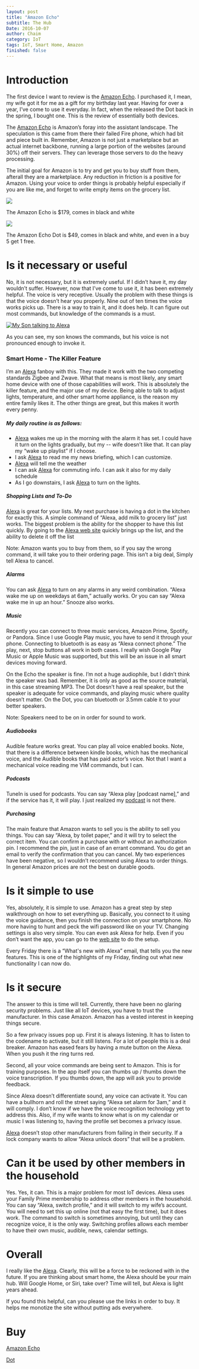 ```yaml
---
layout: post
title: "Amazon Echo"
subtitle: The Hub
Date: 2016-10-07
author: Chaim
category: IoT
tags: IoT, Smart Home, Amazon
finished: false
---
```

# Introduction
The first device I want to review is the [Amazon Echo]. I purchased it, I mean, my wife got it for me as a gift for my birthday last year. Having for over a year, I’ve come to use it everyday. In fact, when the released the Dot back in the spring, I bought one. This is the review of essentially both devices.

The [Amazon Echo] is Amazon’s foray into the assistant landscape. The speculation is this came from there their failed Fire phone, which had bit and piece built in.  Remember, Amazon is not just a marketplace but an actual internet backbone, running a large portion of the websites (around 30%) off their servers. They can leverage those servers to do the heavy processing.

The initial goal for Amazon is to try and get you to buy stuff from them, afterall they are a marketplace. Any reduction in friction is a positive for Amazon. Using your voice to order things is probably helpful especially if you are like me, and forget to write empty items on the grocery list.


<a href="https://www.amazon.com/gp/offer-listing/B00X4WHP5E/ref=as_li_tl?ie=UTF8&camp=1789&creative=9325&creativeASIN=B00X4WHP5E&linkCode=am2&tag=chaimtime-20&linkId=eb320b72a697f6bafa749738ce2baa5c"><img border="0" src="//ws-na.amazon-adsystem.com/widgets/q?_encoding=UTF8&MarketPlace=US&ASIN=B00X4WHP5E&ServiceVersion=20070822&ID=AsinImage&WS=1&Format=_SL160_&tag=chaimtime-20" ></a><img src="//ir-na.amazon-adsystem.com/e/ir?t=chaimtime-20&l=am2&o=1&a=B00X4WHP5E" width="1" height="1" border="0" alt="" style="border:none !important; margin:0px !important;" />

The Amazon Echo is $179, comes in black and white

<a href="https://www.amazon.com/gp/offer-listing/B01DFKC2SO/ref=as_li_tl?ie=UTF8&camp=1789&creative=9325&creativeASIN=B01DFKC2SO&linkCode=am2&tag=chaimtime-20&linkId=41d25af2c42b693763a851ef35e616ea"><img border="0" src="//ws-na.amazon-adsystem.com/widgets/q?_encoding=UTF8&MarketPlace=US&ASIN=B01DFKC2SO&ServiceVersion=20070822&ID=AsinImage&WS=1&Format=_SL160_&tag=chaimtime-20" ></a><img src="//ir-na.amazon-adsystem.com/e/ir?t=chaimtime-20&l=am2&o=1&a=B01DFKC2SO" width="1" height="1" border="0" alt="" style="border:none !important; margin:0px !important;" />

The Amazon Echo Dot is $49, comes in black and white, and even in a buy 5 get 1 free.


# Is it necessary or useful
No, it is not necessary, but it is extremely useful. If I didn’t have it, my day wouldn’t suffer. However, now that I’ve come to use it, it has been extremely helpful. The voice is very receptive. Usually the problem with these things is that the voice doesn’t hear you properly. Nine out of ten times the voice works picks up. There is a way to train it, and it does help. It can figure out most commands, but knowledge of the commands is a must.

[![My Son talking to Alexa](http://img.youtube.com/vi/m5iPZTEKg4c/0.jpg)](http://www.youtube.com/watch?v=m5iPZTEKg4c)

As you can see, my son knows the commands, but his voice is not pronounced enough to invoke it.

### Smart Home - The Killer Feature
I’m an [Alexa] fanboy with this. They made it work with the two competing standards Zigbee and Zwave. What that means is most likely, any smart home device with one of those capabilities will work. This is absolutely the killer feature, and the major use of my device. Being able to talk to adjust lights, temperature, and other smart home appliance, is the reason my entire family likes it. The other things are great, but this makes it worth every penny.

##### My daily routine is as follows:
- [Alexa] wakes me up in the morning with the alarm it has set. I could have it turn on the lights gradually, but my -- wife doesn’t like that. It can play my “wake up playlist” if I choose.
- I ask [Alexa] to read me my news briefing, which I can customize. 
- [Alexa] will tell me the weather
- I can ask [Alexa] for commuting info. I can ask it also for my daily schedule
- As I go downstairs, I ask [Alexa] to turn on the lights.


##### Shopping Lists and To-Do
[Alexa] is great for your lists. My next purchase is having a dot in the kitchen for exactly this. A simple command of “Alexa, add milk to grocery list” just works. The biggest problem is the ability for the shopper to have this list quickly. By going to the [Alexa web site](https://alexa.amazon.com) quickly brings up the list, and the ability to delete it off the list

Note: Amazon wants you to buy from them, so if you say the wrong command, it will take you to their ordering page. This isn’t a big deal, Simply tell Alexa to cancel.

##### Alarms
You can ask [Alexa] to turn on any alarms in any weird combination. “Alexa wake me up on weekdays at 6am,” actually works. Or you can say “Alexa wake me in up an hour.” Snooze also works.

##### Music
Recently you can connect to three music services, Amazon Prime, Spotify, or Pandora. Since I use Google Play music, you have to send it through your phone. Connecting to bluetooth is as easy as “Alexa connect phone.” The play, next, stop buttons all work in both cases. I really wish Google Play Music or Apple Music was supported, but this will be an issue in all smart devices moving forward.

On the Echo the speaker is fine. I’m not a huge audiophile, but I didn’t think the speaker was bad. Remember, it is only as good as the source material, in this case streaming MP3. The Dot doesn’t have a real speaker, but the speaker is adequate for voice commands, and playing music where quality doesn’t matter. On the Dot, you can bluetooth or 3.5mm cable it to your better speakers.

Note: Speakers need to be on in order for sound to work.

##### Audiobooks
Audible feature works great. You can play all voice enabled books. Note, that there is a difference between kindle books, which has the mechanical voice, and the Audible books that has paid actor’s voice. Not that I want a mechanical voice reading me VIM commands, but I can.

##### Podcasts
TuneIn is used for podcasts. You can say “Alexa play [podcast name],” and if the service has it, it will play. I just realized my [podcast](http://inthirty.net) is not there.

##### Purchasing
The main feature that Amazon wants to sell you is the ability to sell you things. You can say “Alexa, by toilet paper,” and it will try to select the correct item. You can confirm a purchase with or without an authorization pin. I recommend the pin, just in case of an errant command. You do get an email to verify the confirmation that you can cancel. My two experiences have been negative, so I wouldn’t recommend using Alexa to order things. In general Amazon prices are not the best on durable goods.


# Is it simple to use
Yes, absolutely, it is simple to use. Amazon has a great step by step walkthrough on how to set everything up. Basically, you connect to it using the voice guidance, then you finish the connection on your smartphone. No more having to hunt and peck the wifi password like on your TV. Changing settings is also very simple. You can even ask Alexa for help. Even if you don’t want the app, you can go to the [web site](https://alexa.amazon.com) to do the setup.

Every Friday there is a “What's new with Alexa” email, that tells you the new features. This is one of the highlights of my Friday, finding out what new functionality I can now do. 

# Is it secure
The answer to this is time will tell. Currently, there have been no glaring security problems. Just like all IoT devices, you have to trust the manufacturer. In this case Amazon. Amazon has a vested interest in keeping things secure.

So a few privacy issues pop up. First it is always listening. It has to listen to the codename to activate, but it still listens. For a lot of people this is a deal breaker. Amazon has eased fears by having a mute button on the Alexa. When you push it the ring turns red.

Second, all your voice commands are being sent to Amazon. This is for training purposes. In the app itself you can thumbs up / thumbs down the voice transcription. If you thumbs down, the app will ask you to provide feedback.

Since Alexa doesn’t differentiate sound, any voice can activate it. You can have a bullhorn and roll the street saying “Alexa set alarm for 3am,” and it will comply. I don’t know if we have the voice recognition technology yet to address this. Also, if my wife wants to know what is on my calendar or music I was listening to, having the profile set becomes a privacy issue.

[Alexa] doesn’t stop other manufacturers from failing in their security. If a lock company wants to allow “Alexa unlock doors” that will be a problem.

# Can it be used by other members in the household

Yes. Yes, it can. This is a major problem for most IoT devices. Alexa uses your Family Prime membership to address other members in the household. You can say “Alexa, switch profile,” and it will switch to my wife’s account. You will need to set this up online (not that easy the first time), but it does work. The command to switch is sometimes annoying, but until they can recognize voice, it is the only way. Switching profiles allows each member to have their own music, audible, news, calendar settings. 


# Overall

I really like the [Alexa]. Clearly, this will be a force to be reckoned with in the future. If you are thinking about smart home, the Alexa should be your main hub. Will Google Home, or Siri, take over? Time will tell, but Alexa is light years ahead.

If you found this helpful, can you please use the links in order to buy. It helps me monotize the site without putting ads everywhere.

# Buy
[Amazon Echo](http://amzn.to/2dAs1LU)

[Dot](http://amzn.to/2dRYVWf)

[Amazon Echo]: http://amzn.to/2dAs1LU
[Alexa]: http://amzn.to/2dAs1LU

[Dot]:http://amzn.to/2dRYVWf

